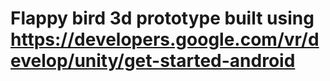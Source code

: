 # Flappy bird 3d prototype built using https://developers.google.com/vr/develop/unity/get-started-android 
